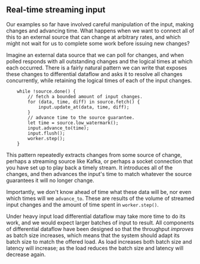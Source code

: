 ## Real-time streaming input

Our examples so far have involved careful manipulation of the input, making changes and advancing time. What happens when we want to connect all of this to an external source that can change at arbitrary rates, and which might not wait for us to complete some work before issuing new changes?

Imagine an external data source that we can poll for changes, and when polled responds with all outstanding changes and the logical times at which each occurred. There is a fairly natural pattern we can write that exposes these changes to differential dataflow and asks it to resolve all changes concurrently, while retaining the logical times of each of the input changes.

```rust,no_run
    while !source.done() {
        // fetch a bounded amount of input changes.
        for (data, time, diff) in source.fetch() {
            input.update_at(data, time, diff);
        }
        // advance time to the source guarantee.
        let time = source.low_watermark();
        input.advance_to(time);
        input.flush();
        worker.step();
    }
```

This pattern repeatedly extracts changes from some source of change, perhaps a streaming source like Kafka, or perhaps a socket connection that you have set up to play back a timely stream. It introduces all of the changes, and then advances the input's time to match whatever the source guarantees it will no longer change.

Importantly, we don't know ahead of time what these data will be, nor even which times will we `advance_to`. These are results of the volume of streamed input changes and the amount of time spent in `worker.step()`.

Under heavy input load differential dataflow may take more time to do its work, and we would expect larger batches of input to result. All components of differential dataflow have been designed so that the throughput *improves* as batch size increases, which means that the system should adapt its batch size to match the offered load. As load increases both batch size and latency will increase; as the load reduces the batch size and latency will decrease again.
